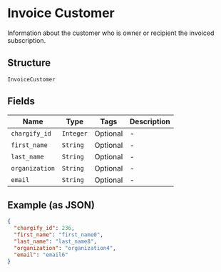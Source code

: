 
# Invoice Customer

Information about the customer who is owner or recipient the invoiced subscription.

## Structure

`InvoiceCustomer`

## Fields

| Name | Type | Tags | Description |
|  --- | --- | --- | --- |
| `chargify_id` | `Integer` | Optional | - |
| `first_name` | `String` | Optional | - |
| `last_name` | `String` | Optional | - |
| `organization` | `String` | Optional | - |
| `email` | `String` | Optional | - |

## Example (as JSON)

```json
{
  "chargify_id": 236,
  "first_name": "first_name0",
  "last_name": "last_name8",
  "organization": "organization4",
  "email": "email6"
}
```

